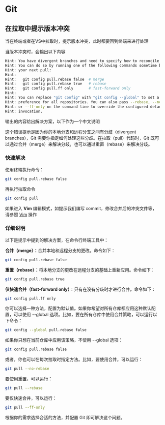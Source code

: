 # Git

## 在拉取中提示版本冲突

当在终端或者在VS中拉取时，提示版本冲突，此时都要回到终端来进行处理

当版本冲突时，会输出以下内容

```bash
Hint: You have divergent branches and need to specify how to reconcile them.
Hint: You can do so by running one of the following commands sometime before
Hint: your next pull:
Hint: 
Hint:   git config pull.rebase false  # merge
Hint:   git config pull.rebase true   # rebase
Hint:   git config pull.ff only       # fast-forward only
Hint: 
Hint: You can replace "git config" with "git config --global" to set a default
Hint: preference for all repositories. You can also pass --rebase, --no-rebase,
Hint: or --ff-only on the command line to override the configured default per
Hint: invocation.
```

输出的内容给出解决方案，以下作为一个中文说明

这个错误提示是因为你的本地分支和远程分支之间有分歧（divergent branches），Git 需要你指定如何处理这些分歧。在拉取（pull）代码时，Git 既可以通过合并（merge）来解决分歧，也可以通过重置（rebase）来解决分歧。


### 快速解决

使用终端执行命令：

```sh
git config pull.rebase false
```

再执行拉取命令
```sh
git config pull
```

如果进入 **Vim** 编辑模式，如提示我们编写 commit，修改合并后的冲突文件等，请参照 [Vim](vim.md) 操作

### 详细说明


以下是提示中提到的解决方案，在命令行终端工具中：

**合并（merge）**：合并本地和远程分支的更改。命令如下：

```sh
git config pull.rebase false
```

**重置（rebase）**：将本地分支的更改在远程分支的基础上重新应用。命令如下：

```sh
git config pull.rebase true
```

**仅快速合并（fast-forward only）**：只有在没有分歧时才进行合并。命令如下：

```sh
git config pull.ff only
```

你可以选择一种方法，配置为默认值。如果你希望对所有仓库都应用这种默认配置，可以使用 --global 选项。比如，要在所有仓库中使用合并策略，可以运行以下命令：

```sh
git config --global pull.rebase false
```

如果你只想在当前仓库中应用该策略，不使用 --global 选项：

```sh
git config pull.rebase false
```

或者，你也可以在每次拉取时指定方法。比如，要使用合并，可以运行：

```sh
git pull --no-rebase
```

要使用重置，可以运行：

```sh
git pull --rebase
```

要仅快速合并，可以运行：

```sh
git pull --ff-only
```

根据你的需求选择合适的方法，并配置 Git 即可解决这个问题。